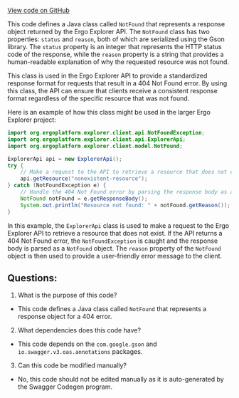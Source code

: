 [View code on GitHub](https://github.com/ergoplatform/ergo-appkit/java-client-generated/src/main/java/org/ergoplatform/explorer/client/model/NotFound.java)

This code defines a Java class called `NotFound` that represents a response object returned by the Ergo Explorer API. The `NotFound` class has two properties: `status` and `reason`, both of which are serialized using the Gson library. The `status` property is an integer that represents the HTTP status code of the response, while the `reason` property is a string that provides a human-readable explanation of why the requested resource was not found.

This class is used in the Ergo Explorer API to provide a standardized response format for requests that result in a 404 Not Found error. By using this class, the API can ensure that clients receive a consistent response format regardless of the specific resource that was not found.

Here is an example of how this class might be used in the larger Ergo Explorer project:

```java
import org.ergoplatform.explorer.client.api.NotFoundException;
import org.ergoplatform.explorer.client.api.ExplorerApi;
import org.ergoplatform.explorer.client.model.NotFound;

ExplorerApi api = new ExplorerApi();
try {
    // Make a request to the API to retrieve a resource that does not exist
    api.getResource("nonexistent-resource");
} catch (NotFoundException e) {
    // Handle the 404 Not Found error by parsing the response body as a NotFound object
    NotFound notFound = e.getResponseBody();
    System.out.println("Resource not found: " + notFound.getReason());
}
```

In this example, the `ExplorerApi` class is used to make a request to the Ergo Explorer API to retrieve a resource that does not exist. If the API returns a 404 Not Found error, the `NotFoundException` is caught and the response body is parsed as a `NotFound` object. The `reason` property of the `NotFound` object is then used to provide a user-friendly error message to the client.
## Questions: 
 1. What is the purpose of this code?
- This code defines a Java class called `NotFound` that represents a response object for a 404 error.

2. What dependencies does this code have?
- This code depends on the `com.google.gson` and `io.swagger.v3.oas.annotations` packages.

3. Can this code be modified manually?
- No, this code should not be edited manually as it is auto-generated by the Swagger Codegen program.